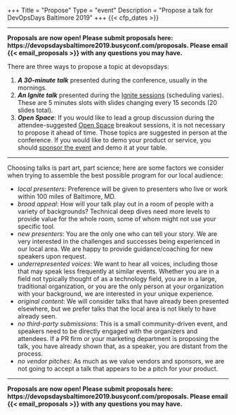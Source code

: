 +++
Title = "Propose"
Type = "event"
Description = "Propose a talk for DevOpsDays Baltimore 2019"
+++
  {{< cfp_dates >}}

<hr>

<strong>
  Proposals are now open! Please submit proposals here: https://devopsdaysbaltimore2019.busyconf.com/proposals. Please email {{< email_proposals >}} with any questions you may have.
</strong>

There are three ways to propose a topic at devopsdays:
<ol>
  <li>
    <strong><em>A 30-minute talk</em></strong> presented during the conference,
    usually in the mornings.
  </li>
  <li>
    <strong><em>An Ignite talk</em></strong> presented during the
    <a href="/pages/ignite-talks-format">Ignite sessions</a> (scheduling
    varies). These are 5 minutes slots with slides changing every 15 seconds (20
    slides total).
  </li>
  <li>
    <strong><em>Open Space</em></strong>: If you would like to lead a group
    discussion during the attendee-suggested
    <a href="/pages/open-space-format">Open Space</a> breakout sessions, it is
    not necessary to propose it ahead of time. Those topics are suggested in
    person at the conference. If you would like to demo your product or service,
    you should <a href="../sponsor">sponsor the event</a> and demo it at your
    table.
</ol>

<hr>

Choosing talks is part art, part science; here are some factors we consider when trying to assemble the best possible program for our local audience:

- _local presenters_: Preference will be given to presenters who live or work
within 100 miles of Baltimore, MD.
- _broad appeal_: How will your talk play out in a room of people with a variety
of backgrounds? Technical deep dives need more levels to provide value for the
whole room, some of whom might not use your specific tool.
- _new presenters_: You are the only one who can tell your story. We are very
interested in the challenges and successes being experienced in our local area.
We are happy to provide guidance/coaching for new speakers upon request.
- _underrepresented voices_: We want to hear all voices, including those that
may speak less frequently at similar events. Whether you are in a field not
typically thought of as a technology field, you are in a large, traditional
organization, or you are the only person at your organization with your
background, we are interested in your unique experience.
- _original content_: We will consider talks that have already been presented
elsewhere, but we prefer talks that the local area is not likely to have already
seen.
- _no third-party submissions_: This is a small community-driven event, and
speakers need to be directly engaged with the organizers and attendees. If a PR
firm or your marketing department is proposing the talk, you have already shown
that, as a speaker, you are distant from the process.
- _no vendor pitches_: As much as we value vendors and sponsors, we are not
going to accept a talk that appears to be a pitch for your product.

<hr>

<strong>
  Proposals are now open! Please submit proposals here: https://devopsdaysbaltimore2019.busyconf.com/proposals. Please email {{< email_proposals >}} with any questions you may have.
</strong>
